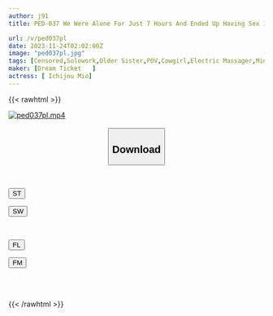 ```yaml
---
author: j91
title: PED-037 We Were Alone For Just 7 Hours And Ended Up Having Sex 11 Times. Mio Ichijo

url: /v/ped037pl
date: 2023-11-24T02:02:00Z
image: "ped037pl.jpg"
tags: [Censored,Solowork,Older Sister,POV,Cowgirl,Electric Massager,Mini,Kiss,Fan Appreciation,Date,Hotel	 ]
maker: [Dream Ticket   ]
actress: [ Ichijou Mio]
---
```



{{< rawhtml >}}

<div class="video" data-videoid="pkX9yp0v00Trmvy">
    <a href="javascript:;">
        <img src="/v/ped037pl/ped037pl.jpg" width="WIDTH" height="HEIGHT" alt="ped037pl.mp4" loading="lazy">
    </a>
</div>

<script type="text/javascript" src="https://j91.asia/asset/on-demand-st.js"></script>

<br>
  <link rel="stylesheet" href="https://j91.asia/asset/bs5.css">
  
  <center>
  <button class="btn btn-primary" type="button" data-bs-toggle="collapse" data-bs-target=".multi-collapse" aria-expanded="false" aria-controls="multiCollapseExample1 multiCollapseExample2"><h2>Download</h2></button></center>
</p>
<div class="row">
  <div class="col">
    <div class="collapse multi-collapse" id="multiCollapseExample1">
      <div class="card card-body">
	      	      <br>
<div class="buttons">  
<p><a href="https://streamtape.to/v/pkX9yp0v00Trmvy" target="_blank"><button class="btn-hover color-3"><i class="fa fa-download"></i> ST</button></a></p>
<p><a href="https://flaswish.com/bizf2krcr4dl" target="_blank"><button class="btn-hover color-2"><i class="fa fa-download"></i> SW</button></a></p></div>
    </div>
  </div>
</div>
  <div class="col">
    <div class="collapse multi-collapse" id="multiCollapseExample2">
      <div class="card card-body">
	      <br>
<div class="buttons">
<p><a href="https://filelions.site/f/fmgzorq12jnc" target="_blank"><button class="btn-hover color-9"><i class="fa fa-download"></i> FL</button></a></p>
<p><a href="https://filemoon.sx/d/qx4rx1u9uiof" target="_blank"><button class="btn-hover color-8"><i class="fa fa-download"></i> FM</button></a></p></div>
<br><br>
      </div>
    </div>
  </div>
</div>

{{< /rawhtml >}}